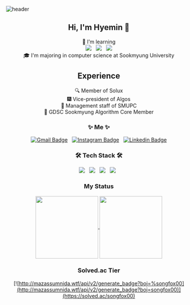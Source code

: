 ![header](https://capsule-render.vercel.app/api?type=waving&color=gradient&customColorList=4,6,12,18,19,20,24,26,27,30&height=170&section=header&text=songfox00&animation=fadeIn&fontSize=50&fontAlign=30&fontAlignY=30)

<div align="center">
  
## Hi, I'm Hyemin 👋
🌱 I’m learning </br>
<img src="https://img.shields.io/badge/react-61DAFB?style=flat-square&logo=react&logoColor=black"/> &nbsp;
<img src="https://img.shields.io/badge/Android-3DDC84?style=flat-square&logo=Android&logoColor=white"/> &nbsp;
<img src="https://img.shields.io/badge/JavaScript-F7DF1E?style=flat-square&logo=JavaScript&logoColor=white"/></a> </br>
🎓 I'm majoring in computer science at Sookmyung University

## Experience
🔍 Member of Solux </br>
🎆 Vice-president of Algos </br>
🎉 Management staff of SMUPC </br>
📌 GDSC Sookmyung Algorithm Core Member </br>

<h3 align="center"><b>✨ Me ✨</b></h3>

[![Gmail Badge](https://img.shields.io/badge/Gmail-d14836?style=flat-square&logo=Gmail&logoColor=white&link=mailto:songfox00@gmail.com)](mailto:songfox00@gmail.com) &nbsp;
[![Instagram Badge](https://img.shields.io/badge/Instagram-E4405F?style=flat-square&logo=Instagram&logoColor=white&link=https://www.instagram.com/hyemzzi_s)](https://www.instagram.com/hyemzzi_s) &nbsp;
[![Linkedin Badge](https://img.shields.io/badge/-LinkedIn-blue?style=flat-square&logo=Linkedin&logoColor=white&link=https://www.linkedin.com/in/hyemin-song-2b6160225/)](https://www.linkedin.com/in/seong-yun-byeon-8183a8113/) 
<!--[![Facebook Badge](https://img.shields.io/badge/facebook-1877f2?style=flat-square&logo=facebook&logoColor=white&link=https://www.facebook.com/songfox00)](https://www.facebook.com/songfox00) &nbsp; -->
<!--[![Tech Blog Badge](http://img.shields.io/badge/-Tech%20blog-black?style=flat-square&logo=github&link=https://hyemzzi.tistory.com/)](https://hyemzzi.tistory.com/) -->

 </div>

<h3 align="center"><b>🛠 Tech Stack 🛠</b></h3>
<p align="center">
<img src="https://img.shields.io/badge/C-A8B9CC?style=flat-square&logo=C&logoColor=white"/></a > &nbsp;
<img src="https://img.shields.io/badge/C++-00599C?style=flat-square&logo=C%2B%2B&logoColor=white"/></a> &nbsp;
<img src="https://img.shields.io/badge/Node.js-339933?style=flat-square&logo=Node.js&logoColor=white"/></a> &nbsp;
<img src="https://img.shields.io/badge/Java-007396?style=flat-square&logo=Java&logoColor=white"/></a > &nbsp </p>
 
<h3 align="center"><b> My Status </b></h3>
<div align="center">
  
<a href="https://github.com/anuraghazra/Anurag's GitHub stats">
  <img align="center" src="https://github-readme-stats.vercel.app/api?username=songfox00&show_icons=true&theme=dracula" height="170"/>
</a>
<a href="https://github.com/anuraghazra/Top Langs">
  <img align="center" src="https://github-readme-stats.vercel.app/api/top-langs/?username=songfox00&layout=compact&theme=dracula" height="170" />
</a>

### Solved.ac Tier
[![http://mazassumnida.wtf/api/v2/generate_badge?boj=%songfox00](http://mazassumnida.wtf/api/v2/generate_badge?boj=songfox00)](https://solved.ac/songfox00)
</div>
